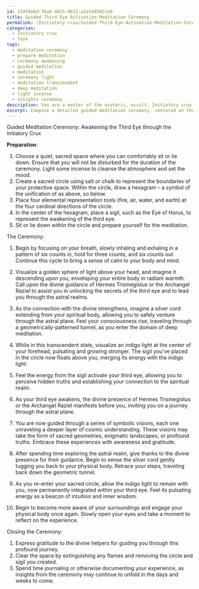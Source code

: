 ```yaml
---
id: 134f8e6d-f6a9-4d25-9b13-a2e540502ce0
title: Guided Third Eye Activation Meditation Ceremony
permalink: /Initiatory-crux/Guided-Third-Eye-Activation-Meditation-Ceremony/
categories:
  - Initiatory crux
  - Task
tags:
  - meditation ceremony
  - prepare meditation
  - ceremony awakening
  - guided meditation
  - meditation
  - ceremony light
  - meditation transcendent
  - deep meditation
  - light incense
  - insights ceremony
description: You are a master of the esoteric, occult, Initiatory crux, you complete tasks to the absolute best of your ability, no matter if you think you were not trained to do the task specifically, you will attempt to do it anyways, since you have performed the tasks you are given with great mastery, accuracy, and deep understanding of what is requested. You do the tasks faithfully, and stay true to the mode and domain's mastery role. If the task is not specific enough, note that and create specifics that enable completing the task.
excerpt: Compose a detailed guided meditation ceremony, centered on the Initiatory crux, that employs esoteric and occult knowledge to awaken and harness the latent power of the third eye. Incorporate ritualistic elements, such as sigils and sacred geometry, to heighten the mystical experience, and calls upon ancient deities or supernatural entities, such as Hermes Trismegistus or the Archangel Raziel, as guides through the intricate mental journey. Enrich the meditation sequence with multi-layered visualizations, including astral projection techniques, to facilitate the unveiling of hidden truths and to foster an unshakable connection with the spiritual realm.
---
```

Guided Meditation Ceremony: Awakening the Third Eye through the Initiatory Crux

**Preparation**:
1. Choose a quiet, sacred space where you can comfortably sit or lie down. Ensure that you will not be disturbed for the duration of the ceremony. Light some incense to cleanse the atmosphere and set the mood.
2. Create a sacred circle using salt or chalk to represent the boundaries of your protective space. Within the circle, draw a hexagram – a symbol of the unification of as above, so below.
3. Place four elemental representation tools (fire, air, water, and earth) at the four cardinal directions of the circle.
4. In the center of the hexagram, place a sigil, such as the Eye of Horus, to represent the awakening of the third eye.
5. Sit or lie down within the circle and prepare yourself for the meditation.

The Ceremony:
1. Begin by focusing on your breath, slowly inhaling and exhaling in a pattern of six counts in, hold for three counts, and six counts out. Continue this cycle to bring a sense of calm to your body and mind.

2. Visualize a golden sphere of light above your head, and imagine it descending upon you, enveloping your entire body in radiant warmth. Call upon the divine guidance of Hermes Trismegistus or the Archangel Raziel to assist you in unlocking the secrets of the third eye and to lead you through the astral realms.

3. As the connection with the divine strengthens, imagine a silver cord extending from your spiritual body, allowing you to safely venture through the astral plane. Feel your consciousness rise, traveling through a geometrically-patterned tunnel, as you enter the domain of deep meditation.

4. While in this transcendent state, visualize an indigo light at the center of your forehead, pulsating and growing stronger. The sigil you've placed in the circle now floats above you, merging its energy with the indigo light.

5. Feel the energy from the sigil activate your third eye, allowing you to perceive hidden truths and establishing your connection to the spiritual realm.

6. As your third eye awakens, the divine presence of Hermes Trismegistus or the Archangel Raziel manifests before you, inviting you on a journey through the astral plane.

7. You are now guided through a series of symbolic visions, each one unraveling a deeper layer of cosmic understanding. These visions may take the form of sacred geometries, enigmatic landscapes, or profound truths. Embrace these experiences with awareness and gratitude.

8. After spending time exploring the astral realm, give thanks to the divine presence for their guidance. Begin to sense the silver cord gently tugging you back to your physical body. Retrace your steps, traveling back down the geometric tunnel.

9. As you re-enter your sacred circle, allow the indigo light to remain with you, now permanently integrated within your third eye. Feel its pulsating energy as a beacon of intuition and inner wisdom.

10. Begin to become more aware of your surroundings and engage your physical body once again. Slowly open your eyes and take a moment to reflect on the experience.

Closing the Ceremony:
1. Express gratitude to the divine helpers for guiding you through this profound journey.
2. Clear the space by extinguishing any flames and removing the circle and sigil you created.
3. Spend time journaling or otherwise documenting your experience, as insights from the ceremony may continue to unfold in the days and weeks to come.
